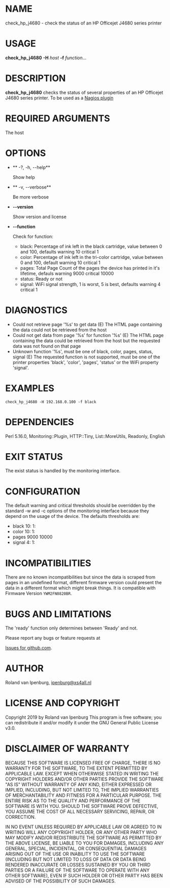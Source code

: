 # NAME

check\_hp\_j4680 - check the status of an HP Officejet J4680 series printer

# USAGE

**check\_hp\_j4680** **-H** _host_ **-f** _function_…

# DESCRIPTION

**check\_hp\_j4680** checks the status of several properties of an HP Officejet
J4680 series printer. To be used as a [Nagios plugin](https://exchange.nagios.org/directory/Plugins/Printing/check_hp_j4680/details)

# REQUIRED ARGUMENTS

The host 

# OPTIONS

- ** -?, -h, --help**

    Show help

- ** -v, --verbose**

    Be more verbose

- **--version**

    Show version and license

- **--function**

    Check for function:

    - black: Percentage of ink left in the black cartridge, value between 0
    and 100, defaults warning 10 critical 1
    - color: Percentage of ink left in the tri-color cartridge, value between
    0 and 100, default warning 10 critical 1
    - pages: Total Page Count of the pages the device has printed in it's
    lifetime, defauls warning 9000 critical 10000
    - status: Ready or not
    - signal: WiFi signal strength, 1 is worst, 5 is best, defaults warning 4
    critical 1

# DIAGNOSTICS

- Could not retrieve page '%s' to get data
(E) The HTML page containing the data could not be retrieved from the host
- Could not get data from page '%s' for function '%s'
(E) The HTML page containing the data could be retrieved from the host but the
requested data was not found on that page
- Unknown function '%s', must be one of black, color, pages, status, signal
(E) The requested function is not supported, must be one of the printer properties
'black', 'color', 'pages', 'status' or the WiFi property 'signal'.

# EXAMPLES

`check_hp_j4680 -H 192.168.0.100 -f black`

# DEPENDENCIES

Perl 5.16.0, Monitoring::Plugin, HTTP::Tiny, List::MoreUtils, Readonly, English

# EXIT STATUS

The exist status is handled by the monitoring interface.

# CONFIGURATION

The default warning and critical thresholds should be overridden by the
standard -w and -c options of the monitoring interface because they depend on
the usage of the device. The defaults thresholds are:

- black 10: 1:
- color 10: 1:
- pages 9000 10000
- signal 4: 1:

# INCOMPATIBILITIES

There are no known incompatibilities but since the data is scraped from pages
in an undefined format, different firmware version could present the data in a
different format which might break things. It is compatible with Firmware
Version `YWM2FN0820BR`.

# BUGS AND LIMITATIONS

The 'ready' function only determines between 'Ready' and not.

Please report any bugs or feature requests at

[Issues for github.com](https://github.com/ipenburg/check_hp_j4680/issues).

# AUTHOR

Roland van Ipenburg, <ipenburg@xs4all.nl>

# LICENSE AND COPYRIGHT

Copyright 2019 by Roland van Ipenburg
This program is free software; you can redistribute it and/or modify
it under the GNU General Public License v3.0.

# DISCLAIMER OF WARRANTY

BECAUSE THIS SOFTWARE IS LICENSED FREE OF CHARGE, THERE IS NO WARRANTY
FOR THE SOFTWARE, TO THE EXTENT PERMITTED BY APPLICABLE LAW. EXCEPT WHEN
OTHERWISE STATED IN WRITING THE COPYRIGHT HOLDERS AND/OR OTHER PARTIES
PROVIDE THE SOFTWARE "AS IS" WITHOUT WARRANTY OF ANY KIND, EITHER
EXPRESSED OR IMPLIED, INCLUDING, BUT NOT LIMITED TO, THE IMPLIED
WARRANTIES OF MERCHANTABILITY AND FITNESS FOR A PARTICULAR PURPOSE. THE
ENTIRE RISK AS TO THE QUALITY AND PERFORMANCE OF THE SOFTWARE IS WITH
YOU. SHOULD THE SOFTWARE PROVE DEFECTIVE, YOU ASSUME THE COST OF ALL
NECESSARY SERVICING, REPAIR, OR CORRECTION.

IN NO EVENT UNLESS REQUIRED BY APPLICABLE LAW OR AGREED TO IN WRITING
WILL ANY COPYRIGHT HOLDER, OR ANY OTHER PARTY WHO MAY MODIFY AND/OR
REDISTRIBUTE THE SOFTWARE AS PERMITTED BY THE ABOVE LICENSE, BE
LIABLE TO YOU FOR DAMAGES, INCLUDING ANY GENERAL, SPECIAL, INCIDENTAL,
OR CONSEQUENTIAL DAMAGES ARISING OUT OF THE USE OR INABILITY TO USE
THE SOFTWARE (INCLUDING BUT NOT LIMITED TO LOSS OF DATA OR DATA BEING
RENDERED INACCURATE OR LOSSES SUSTAINED BY YOU OR THIRD PARTIES OR A
FAILURE OF THE SOFTWARE TO OPERATE WITH ANY OTHER SOFTWARE), EVEN IF
SUCH HOLDER OR OTHER PARTY HAS BEEN ADVISED OF THE POSSIBILITY OF
SUCH DAMAGES.
